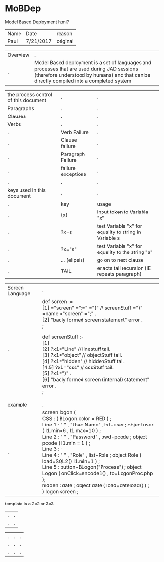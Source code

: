 # MoBDep
Model Based Deployment
html?
<table> <!-- history -->
<tr> <td> Name </td> <td> Date </td> <td> reason </td> </tr> 
<tr> <td> Paul </td> <td> 7/21/2017 </td> <td> original </td> </tr> 
</table>
<table> <!-- overview -->
<tr> <td> Overview </td> <td> . </td> </tr> 
<tr> <td> . </td> 
<td> Model Based deployment is a set of languages and processes that are used during JAD sessions 
(therefore understood by humans) and that can be directly compiled into a completed system
</td> </tr> 
</table>
<table> <!-- keys -->
<tr> <td> the process control of this document </td> <td> . </td> <td> . </td> </tr>
<tr> <td> Paragraphs </td> <td> . </td> <td> . </td> </tr>
<tr> <td> Clauses </td> <td> . </td> <td> . </td> </tr>
<tr> <td> Verbs </td> <td> . </td> <td> . </td> </tr>
<tr> <td> . </td> <td> Verb Failure </td> <td> . </td> </tr>
<tr> <td> . </td> <td> Clause failure </td> <td> . </td> </tr>
<tr> <td> . </td> <td> Paragraph Failure </td> <td> . </td> </tr>
<tr> <td> . </td> <td> failure exceptions </td> <td> . </td> </tr>
<tr> <td> . </td> <td> . </td> <td> . </td> </tr>
<tr> <td> keys used in this document </td> <td> . </td> <td> . </td> </tr> 
<tr> <td> . </td> <td> <bold> key </bold>  </td> <td> <bold> usage </bold> </td> </tr> 
<tr> <td> . </td> <td> {x} </td> <td> input token to Variable "x" </td> </tr> 
<tr> <td> . </td> <td> ?x=s </td> <td> test Variable "x" for equality to string in Variable s </td> </tr>
<tr> <td> . </td> <td> ?x="s" </td> <td> test Variable "x" for equality to the string "s" </td> </tr> 
<tr> <td> . </td> <td> ... (elipsis) </td> <td> go on to next clause </td> </tr>
<tr> <td> . </td> <td> TAIL. </td> <td> enacts tail recursion (IE repeats paragraph) </td> </tr>
</table>
<table> <!-- screen language -->
<tr> <td> Screen Language </td> <td> . </td> </tr> 
<tr> <td> . </td> 
<td> 
def screen :=</br>
[1] ="screen" <name> =":=" ="(" // screenStuff =")" =name ="screen" =";" . </br>
[2] "badly formed screen statement" error . </br>
; </br>

def screenStuff :- </br>
[1] <x1> </br>
[2] ?x1="Line" // linestuff tail. </br>
[3] ?x1="object" // objectStuff tail.</br>
[4] ?x1="hidden" // hiddenStuff tail.</br>
[4.5] ?x1="css" // cssStuff tail. </br>
[5] ?x1=")" .</br>
[6] "badly formed screen (internal) statement" error .</br>
;</br>

</td> 
</tr> 
<tr> <td> example </td> <td> . </td> </tr> 
<tr> <td> . </td> 
<td> 
screen logon ( </br>
CSS : ( BLogon.color = RED ) ; </br>
Line 1 : "   " , "User Name" , txt-user ; object user ( l1.min=6 , l1.max=10 ) ;</br>
Line 2 : "   " , "Password"  , pwd-pcode ; object pcode ( l1.min = 1 ) ;</br>
Line 3 : ; </br>
Line 4 : "   " , "Role" , list-Role ; object Role ( load=SQL2() l1.min=1 ) ;</br>
Line 5 : button-BLogon("Process") ; object Logon ( onClick=encode1() , to=LogonProc.php );</br>
hidden : date ; object date ( load=dateload() ) ;</br>
) logon screen ;</br>
</td> 
</tr> 
</table>

template is a 2x2 or 3x3
<table> <!-- 2x2 -->
<tr> <td> . </td> <td> . </td> </tr> 
<tr> <td> . </td> <td> . </td> </tr> 
</table>
<table> <!-- 3x3 -->
<tr> <td> . </td> <td> . </td> <td> . </td> </tr> 
<tr> <td> . </td> <td> . </td> <td> . </td> </tr> 
<tr> <td> . </td> <td> . </td> <td> . </td> </tr> 
</table>
